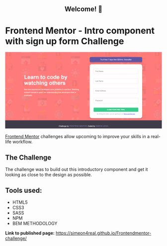 
## <center>Welcome! 👋</center>

# Frontend Mentor - Intro component with sign up form Challenge


![FrontEnd Mentor challenge](images/frontend-comp.png )




[Frontend Mentor](https://www.frontendmentor.io) challenges allow upcoming to improve your skills in a real-life workflow.


## The Challenge

The challenge was to build out this introductory component and get it looking as close to the design as possible.

## Tools used: 
* HTML5
* CSS3
* SASS
* NPM
* BEM METHODOLOGY 

**Link to published page:** https://simeon4real.github.io/Frontendmentor-challenge/



